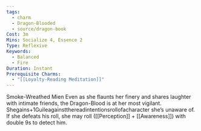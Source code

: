 ```yaml
---
tags:
  - charm
  - Dragon-Blooded
  - source/dragon-book
Cost: 3m
Mins: Socialize 4, Essence 2
Type: Reflexive
Keywords:
  - Balanced
  - Fire
Duration: Instant
Prerequisite Charms:
  - "[[Loyalty-Reading Meditation]]"
---
```

Smoke-Wreathed Mien Even as she flaunts her finery and shares laughter with intimate friends, the Dragon-Blood is at her most vigilant. Shegains+1Guileagainstthereadintentionsrollofacharacter she’s unaware of. If she defeats his roll, she may roll ([[Perception]] + [[Awareness]]) with double 9s to detect him.
